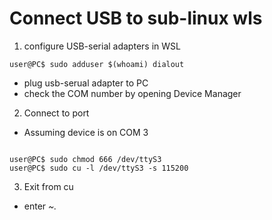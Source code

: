 # Connect USB to sub-linux wls
1. configure USB-serial adapters in WSL

`user@PC$ sudo adduser $(whoami) dialout`

* plug usb-serual adapter to PC
* check the COM number by opening Device Manager

2. Connect to port

* Assuming device is on COM 3

```

user@PC$ sudo chmod 666 /dev/ttyS3
user@PC$ sudo cu -l /dev/ttyS3 -s 115200
```

3. Exit from cu

* enter *~.*

